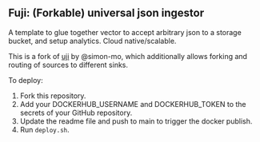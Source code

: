 ## Fuji: (Forkable) universal json ingestor

A template to glue together vector to accept arbitrary json to a storage bucket, and setup analytics. 
Cloud native/scalable. 

This is a fork of [uji](https://github.com/simon-mo/uji/) by @simon-mo, which additionally allows
forking and routing of sources to different sinks.

To deploy:

1. Fork this repository.
2. Add your DOCKERHUB_USERNAME and DOCKERHUB_TOKEN to the secrets of your GitHub repository.
3. Update the readme file and push to main to trigger the docker publish.
4. Run `deploy.sh`.




